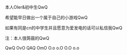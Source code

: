 本人OIer&初中生QwQ

希望能早日做出一个属于自己的小游戏QwQ

如果有同是cn的中学生并且愿意为爱发电的话可以私信我QwQ

注：本人很蒟蒻的QwQ

QwQ OvO QAQ OmO O.o o.O O.O o.o 
